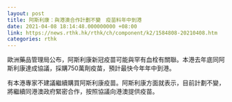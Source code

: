```yaml
---
layout: post
title: 阿斯利康：與港澳合作計劃不變　疫苗料年中到港
date: 2021-04-08 18:14:48.000000000 +08:00
link: https://news.rthk.hk/rthk/ch/component/k2/1584808-20210408.htm
categories: rthk
---
```


歐洲藥品管理局公布，阿斯利康新冠疫苗可能與罕有血栓有關聯。本港去年底同阿斯利康達成協議，採購750萬劑疫苗，預計最快今年年中到港。

有本港專家不建議繼續購買阿斯利康疫苗。阿斯利康方面就表示，目前計劃不變，將繼續同港澳政府緊密合作，按照協議向港澳提供疫苗。
